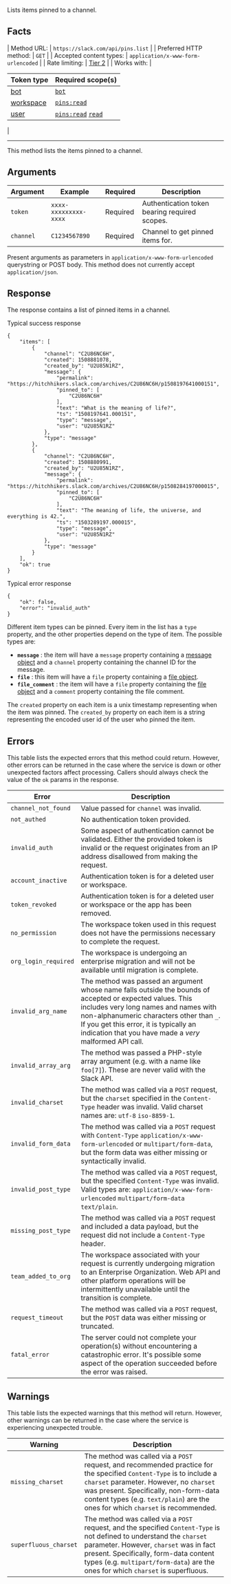 Lists items pinned to a channel.

## Facts

| Method URL: | `https://slack.com/api/pins.list` |
| Preferred HTTP method: | `GET` |
| Accepted content types: | `application/x-www-form-urlencoded` |
| Rate limiting: | [Tier 2](/docs/rate-limits#tier_t2) |
| Works with: | 

| Token type | Required scope(s) |
| --- | --- |
| [bot](/docs/token-types#bot) | [`bot`](/scopes/bot) |
| [workspace](/docs/token-types#workspace) | [`pins:read`](/scopes/pins:read) |
| [user](/docs/token-types#user) | [`pins:read`](/scopes/pins:read) [`read`](/scopes/read) |

 |

* * *

This method lists the items pinned to a channel.

## Arguments

| Argument | Example | Required | Description |
| --- | --- | --- | --- |
| `token` | `xxxx-xxxxxxxxx-xxxx` | Required | Authentication token bearing required scopes. |
| `channel` | `C1234567890` | Required | Channel to get pinned items for. |

<ts-icon class="ts_icon_code"></ts-icon> Present arguments as parameters in `application/x-www-form-urlencoded` querystring or POST body. This method does not currently accept `application/json`.

## Response

The response contains a list of pinned items in a channel.

Typical success response

```
{
    "items": [
        {
            "channel": "C2U86NC6H",
            "created": 1508881078,
            "created_by": "U2U85N1RZ",
            "message": {
                "permalink": "https://hitchhikers.slack.com/archives/C2U86NC6H/p1508197641000151",
                "pinned_to": [
                    "C2U86NC6H"
                ],
                "text": "What is the meaning of life?",
                "ts": "1508197641.000151",
                "type": "message",
                "user": "U2U85N1RZ"
            },
            "type": "message"
        },
        {
            "channel": "C2U86NC6H",
            "created": 1508880991,
            "created_by": "U2U85N1RZ",
            "message": {
                "permalink": "https://hitchhikers.slack.com/archives/C2U86NC6H/p1508284197000015",
                "pinned_to": [
                    "C2U86NC6H"
                ],
                "text": "The meaning of life, the universe, and everything is 42.",
                "ts": "1503289197.000015",
                "type": "message",
                "user": "U2U85N1RZ"
            },
            "type": "message"
        }
    ],
    "ok": true
}
```

Typical error response

```
{
    "ok": false,
    "error": "invalid_auth"
}
```

Different item types can be pinned. Every item in the list has a `type` property, and the other properties depend on the type of item. The possible types are:

- **`message`** : the item will have a `message` property containing a [message object](/docs/messages) and a `channel` property containing the channel ID for the message.
- **`file`** : this item will have a `file` property containing a [file object](/types/file).
- **`file_comment`** : the item will have a `file` property containing the [file object](/types/file) and a `comment` property containing the file comment.

The `created` property on each item is a unix timestamp representing when the item was pinned. The `created_by` property on each item is a string representing the encoded user id of the user who pinned the item.

## Errors

This table lists the expected errors that this method could return. However, other errors can be returned in the case where the service is down or other unexpected factors affect processing. Callers should always check the value of the `ok` params in the response.

| Error | Description |
| --- | --- |
| `channel_not_found` | Value passed for `channel` was invalid. |
| `not_authed` | No authentication token provided. |
| `invalid_auth` | Some aspect of authentication cannot be validated. Either the provided token is invalid or the request originates from an IP address disallowed from making the request. |
| `account_inactive` | Authentication token is for a deleted user or workspace. |
| `token_revoked` | Authentication token is for a deleted user or workspace or the app has been removed. |
| `no_permission` | The workspace token used in this request does not have the permissions necessary to complete the request. |
| `org_login_required` | The workspace is undergoing an enterprise migration and will not be available until migration is complete. |
| `invalid_arg_name` | The method was passed an argument whose name falls outside the bounds of accepted or expected values. This includes very long names and names with non-alphanumeric characters other than `_`. If you get this error, it is typically an indication that you have made a _very_ malformed API call. |
| `invalid_array_arg` | The method was passed a PHP-style array argument (e.g. with a name like `foo[7]`). These are never valid with the Slack API. |
| `invalid_charset` | The method was called via a `POST` request, but the `charset` specified in the `Content-Type` header was invalid. Valid charset names are: `utf-8` `iso-8859-1`. |
| `invalid_form_data` | The method was called via a `POST` request with `Content-Type` `application/x-www-form-urlencoded` or `multipart/form-data`, but the form data was either missing or syntactically invalid. |
| `invalid_post_type` | The method was called via a `POST` request, but the specified `Content-Type` was invalid. Valid types are: `application/x-www-form-urlencoded` `multipart/form-data` `text/plain`. |
| `missing_post_type` | The method was called via a `POST` request and included a data payload, but the request did not include a `Content-Type` header. |
| `team_added_to_org` | The workspace associated with your request is currently undergoing migration to an Enterprise Organization. Web API and other platform operations will be intermittently unavailable until the transition is complete. |
| `request_timeout` | The method was called via a `POST` request, but the `POST` data was either missing or truncated. |
| `fatal_error` | The server could not complete your operation(s) without encountering a catastrophic error. It's possible some aspect of the operation succeeded before the error was raised. |

## Warnings

This table lists the expected warnings that this method will return. However, other warnings can be returned in the case where the service is experiencing unexpected trouble.

| Warning | Description |
| --- | --- |
| `missing_charset` | The method was called via a `POST` request, and recommended practice for the specified `Content-Type` is to include a `charset` parameter. However, no `charset` was present. Specifically, non-form-data content types (e.g. `text/plain`) are the ones for which `charset` is recommended. |
| `superfluous_charset` | The method was called via a `POST` request, and the specified `Content-Type` is not defined to understand the `charset` parameter. However, `charset` was in fact present. Specifically, form-data content types (e.g. `multipart/form-data`) are the ones for which `charset` is superfluous. |

